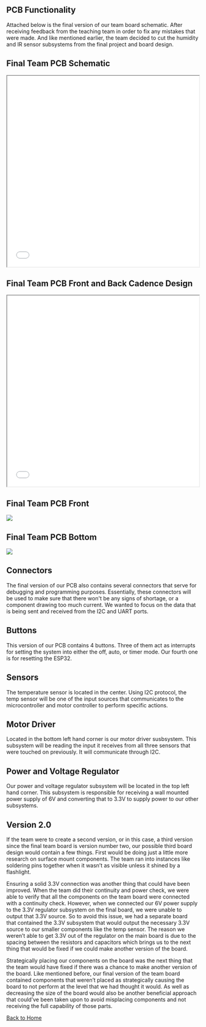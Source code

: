 **PCB Functionality**
-
Attached below is the final version of our team board schematic. After receiving feedback from the teaching team in order to fix any mistakes that were made. And like mentioned earlier, the team decided to cut the humidity and IR sensor subsystems from the final project and board design. 

Final Team PCB Schematic
-
<iframe src="vertopal_53e86d8e1b304e0fba1b8ab00a47e725/media/Final_Schematic.pdf" width="100%" height="500px"></iframe>

Final Team PCB Front and Back Cadence Design
-
<iframe src="vertopal_53e86d8e1b304e0fba1b8ab00a47e725/media/PCB.pdf" width="100%" height="500px"></iframe>

Final Team PCB Front
-
![](vertopal_53e86d8e1b304e0fba1b8ab00a47e725/media/PCB_FRONT.PNG)

Final Team PCB Bottom
-
![](vertopal_53e86d8e1b304e0fba1b8ab00a47e725/media/PCB_BOTTOM.PNG)


Connectors
-
The final version of our PCB also contains several connectors that serve for debugging and programming purposes. Essentially, these connectors will be used to make sure that there won't be any signs of shortage, or a component drawing too much current. We wanted to focus on the data that is being sent and received from the I2C and UART ports.

Buttons
-
This version of our PCB contains 4 buttons. Three of them act as interrupts for setting the system into either the off, auto, or timer mode. Our fourth one is for resetting the ESP32.

Sensors
-
The temperature sensor is located in the center. Using I2C protocol, the temp sensor will be one of the input sources that communicates to the microcontroller and motor controller to perform specific actions.

Motor Driver
-
Located in the bottom left hand corner is our motor driver susbsystem. This subsystem will be reading the input it receives from all three sensors that were touched on previously. It will communicate through I2C.

Power and Voltage Regulator
-
Our power and voltage regulator subsystem will be located in the top left hand corner. This subsystem is responsible for receiving a wall mounted power supply of 6V and converting that to 3.3V to supply power to our other subsystems.

Version 2.0
-
If the team were to create a second version, or in this case, a third version since the final team board is version number two, our possible third board design would contain a few things. First would be doing just a little more research on surface mount components. The team ran into instances like soldering pins together when it wasn’t as visible unless it shined by a flashlight. 

Ensuring a solid 3.3V connection was another thing that could have been improved. When the team did their continuity and power check, we were able to verify that all the components on the team board were connected with a continuity check. However, when we connected our 6V power supply to the 3.3V regulator subsystem on the final board, we were unable to output that 3.3V source. So to avoid this issue, we had a separate board that contained the 3.3V subsystem that would output the necessary 3.3V source to our smaller components like the temp sensor. The reason we weren’t able to get 3.3V out of the regulator on the main board is due to the spacing between the resistors and capacitors which brings us to the next thing that would be fixed if we could make another version of the board.

Strategically placing our components on the board was the next thing that the team would have fixed if there was a chance to make another version of the board. Like mentioned before, our final version of the team board contained components that weren’t placed as strategically causing the board to not perform at the level that we had thought it would. As well as decreasing the size of the board would also be another beneficial approach that could’ve been taken upon to avoid misplacing components and not receiving the full capability of those parts.


[Back to Home](index)
